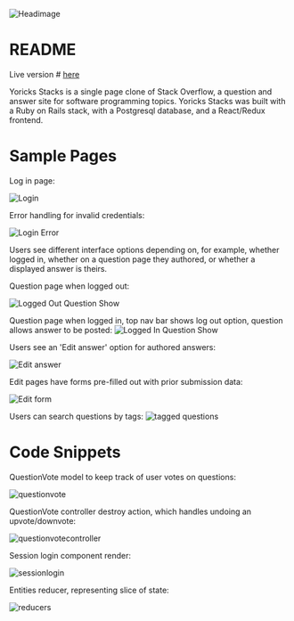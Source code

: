 ![Headimage](https://user-images.githubusercontent.com/44175105/139759107-877c629e-c802-44a3-9854-62d6bbb94b5f.png)

# README

Live version # [here](https://yoricks-stacks.herokuapp.com/#/)


Yoricks Stacks is a single page clone of Stack Overflow, a question and answer site for software programming topics.
Yoricks Stacks was built with a Ruby on Rails stack, with a Postgresql database, and a React/Redux frontend.





# Sample Pages #

Log in page:

![Login](https://user-images.githubusercontent.com/44175105/62799565-013ac400-ba96-11e9-83f0-0a1a4ca9cad5.png)



Error handling for invalid credentials:

![Login Error](https://user-images.githubusercontent.com/44175105/62799779-8c1bbe80-ba96-11e9-9585-26ad1599345f.png)


Users see different interface options depending on, for example, whether logged in, whether on a question page they authored, or whether a displayed answer is theirs.


Question page when logged out:

![Logged Out Question Show](https://user-images.githubusercontent.com/44175105/62800093-5cb98180-ba97-11e9-931e-22b57cd0803a.png)


Question page when logged in, top nav bar shows log out option, question allows answer to be posted:
![Logged In Question Show](https://user-images.githubusercontent.com/44175105/62800176-a609d100-ba97-11e9-8d4e-3a260d164bb8.png)


Users see an 'Edit answer' option for authored answers:

![Edit answer](https://user-images.githubusercontent.com/44175105/62800384-22041900-ba98-11e9-9526-11997fcefe6b.png)


Edit pages have forms pre-filled out with prior submission data:

![Edit form](https://user-images.githubusercontent.com/44175105/62800534-79a28480-ba98-11e9-8210-a4ef34c2192b.png)

Users can search questions by tags:
![tagged questions](https://user-images.githubusercontent.com/44175105/62800679-ce45ff80-ba98-11e9-915c-c9ff55d3d83e.png)




# Code Snippets #
QuestionVote model to keep track of user votes on questions:

![questionvote](https://user-images.githubusercontent.com/44175105/65891831-10cddf00-e35a-11e9-8361-75daca0a2c54.png)

QuestionVote controller destroy action, which handles undoing an upvote/downvote:

![questionvotecontroller](https://user-images.githubusercontent.com/44175105/65892287-dc0e5780-e35a-11e9-9835-7fdfd3dc1700.png)

Session login component render:

![sessionlogin](https://user-images.githubusercontent.com/44175105/65892311-e7618300-e35a-11e9-8bbb-2d318812b44a.png)

Entities reducer, representing slice of state:

![reducers](https://user-images.githubusercontent.com/44175105/65892324-ee889100-e35a-11e9-9f1a-b8be6b03ac42.png)
